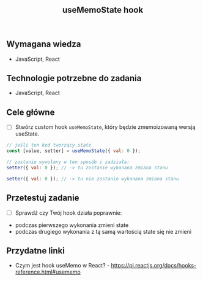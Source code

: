 <h2 align="center">useMemoState hook</h2>

<br>

## Wymagana wiedza

- JavaScript, React

## Technologie potrzebne do zadania

- JavaScript, React

## Cele główne

- [ ] Stwórz custom hook `useMemoState`, który będzie zmemoizowaną wersją useState.

```javascript
// jeśli ten kod tworzący state
const [value, setter] = useMemoState({ val: 0 });

// zostanie wywołany w ten sposób i zadziała:
setter({ val: 0 }); // -> tu zostanie wykonana zmiana stanu

setter({ val: 0 }); // -> tu nie zostanie wykonana zmiana stanu
```

## Przetestuj zadanie

- [ ] Sprawdź czy Twój hook działa poprawnie:

* podczas pierwszego wykonania zmieni state
* podczas drugiego wykonania z tą samą wartością state się nie zmieni

## Przydatne linki

- Czym jest hook useMemo w React? - https://pl.reactjs.org/docs/hooks-reference.html#usememo
